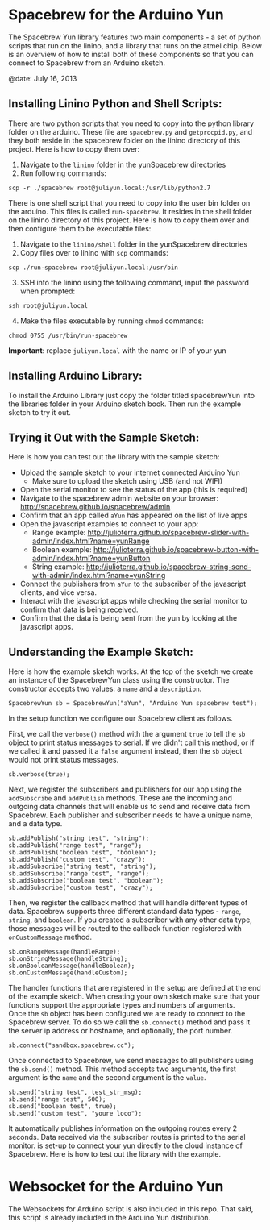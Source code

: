 # Spacebrew for the Arduino Yun

The Spacebrew Yun library features two main components - a set of python scripts that run on the linino, and a library that runs on the atmel chip. Below is an overview of how to install both of these components so that you can connect to Spacebrew from an Arduino sketch.

@date:  July 16, 2013


## Installing Linino Python and Shell Scripts:
There are two python scripts that you need to copy into the python library folder on the arduino. These file are `spacebrew.py` and `getprocpid.py`, and they both reside in the spacebrew folder on the linino directory of this project. Here is how to copy them over: 
  
1. Navigate to the `linino` folder in the yunSpacebrew directories  
2. Run following commands:  
  
```
scp -r ./spacebrew root@juliyun.local:/usr/lib/python2.7
```

There is one shell script that you need to copy into the user bin folder on the arduino. This files is called `run-spacebrew`. It resides in the shell folder on the linino directory of this project. Here is how to copy them over and then configure them to be executable files:

1. Navigate to the `linino/shell` folder in the yunSpacebrew directories  
2. Copy files over to linino with `scp` commands:  
  
```
scp ./run-spacebrew root@juliyun.local:/usr/bin
```

3. SSH into the linino using the following command, input the password when prompted:

```
ssh root@juliyun.local
```

4. Make the files executable by running `chmod` commands:
  
```
chmod 0755 /usr/bin/run-spacebrew
```
  
**Important**: replace `juliyun.local` with the name or IP of your yun  

## Installing Arduino Library:
To install the Arduino Library just copy the folder titled spacebrewYun into the libraries folder in your Arduino sketch book. Then run the example sketch to try it out.

## Trying it Out with the Sample Sketch:
Here is how you can test out the library with the sample sketch:  
* Upload the sample sketch to your internet connected Arduino Yun
  * Make sure to upload the sketch using USB (and not WIFI)  
* Open the serial monitor to see the status of the app (this is required) 
* Navigate to the spacebrew admin website on your browser: http://spacebrew.github.io/spacebrew/admin  
* Confirm that an app called `aYun` has appeared on the list of live apps   
* Open the javascript examples to connect to your app:  
  * Range example: http://julioterra.github.io/spacebrew-slider-with-admin/index.html?name=yunRange  
  * Boolean example: http://julioterra.github.io/spacebrew-button-with-admin/index.html?name=yunButton  
  * String example: http://julioterra.github.io/spacebrew-string-send-with-admin/index.html?name=yunString  
* Connect the publishers from `aYun` to the subscriber of the javascript clients, and vice versa.   
* Interact with the javascript apps while checking the serial monitor to confirm that data is being received.   
* Confirm that the data is being sent from the yun by looking at the javascript apps.  
  
## Understanding the Example Sketch:
Here is how the example sketch works. At the top of the sketch we create an instance of the SpacebrewYun class using the constructor. The constructor accepts two values: a `name` and a `description`.  
   
```
SpacebrewYun sb = SpacebrewYun("aYun", "Arduino Yun spacebrew test");
```
  
In the setup function we configure our Spacebrew client as follows.    
  
First, we call the `verbose()` method with the argument `true` to tell the `sb` object to print status messages to serial. If we didn't call this method, or if we called it and passed it a `false` argument instead, then the `sb` object would not print status messages.  
  
```
sb.verbose(true);
``` 
  
Next, we register the subscribers and publishers for our app using the `addSubscribe` and `addPublish` methods. These are the incoming and outgoing data channels that will enable us to send and receive data from Spacebrew. Each publisher and subscriber needs to have a unique name, and a data type.

```
sb.addPublish("string test", "string");
sb.addPublish("range test", "range");
sb.addPublish("boolean test", "boolean");
sb.addPublish("custom test", "crazy");  
sb.addSubscribe("string test", "string");
sb.addSubscribe("range test", "range");
sb.addSubscribe("boolean test", "boolean");
sb.addSubscribe("custom test", "crazy");
```
  
Then, we register the callback method that will handle different types of data. Spacebrew supports three different standard data types - `range`, `string`, and `boolean`. If you created a subscriber with any other data type, those messages will be routed to the callback function registered with `onCustomMessage` method.  
  
```
sb.onRangeMessage(handleRange);
sb.onStringMessage(handleString);
sb.onBooleanMessage(handleBoolean);
sb.onCustomMessage(handleCustom);
```
  
The handler functions that are registered in the setup are defined at the end of the example sketch. When creating your own sketch make sure that your functions support the appropriate types and numbers of arguments.    
Once the `sb` object has been configured we are ready to connect to the Spacebrew server. To do so we call the `sb.connect()` method and pass it the server ip address or hostname, and optionally, the port number. 

```
sb.connect("sandbox.spacebrew.cc"); 
```

Once connected to Spacebrew, we send messages to all publishers using the `sb.send()` method. This method accepts two arguments, the first argument is the `name` and the second argument is the `value`.   
  
```
sb.send("string test", test_str_msg);
sb.send("range test", 500);
sb.send("boolean test", true);
sb.send("custom test", "youre loco");
```
  
It automatically publishes information on the outgoing routes every 2 seconds. Data received via the subscriber routes is printed to the serial monitor. is set-up to connect your yun directly to the cloud instance of Spacebrew. Here is how to test out the library with the example.   
  
# Websocket for the Arduino Yun
  
The Websockets for Arduino script is also included in this repo. That said, this script is already included in the Arduino Yun distribution.
